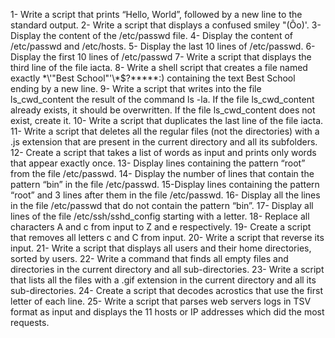 1- Write a script that prints “Hello, World”, followed by a new line to the standard output.
2- Write a script that displays a confused smiley "(Ôo)'.
3- Display the content of the /etc/passwd file.
4- Display the content of /etc/passwd and /etc/hosts.
5- Display the last 10 lines of /etc/passwd.
6- Display the first 10 lines of /etc/passwd
7- Write a script that displays the third line of the file iacta.
8- Write a shell script that creates a file named exactly \*\\'"Best School"\'\\*$\?\*\*\*\*\*:) containing the text Best School ending by a new line.
9- Write a script that writes into the file ls_cwd_content the result of the command ls -la. If the file ls_cwd_content already exists, it should be overwritten. If the file ls_cwd_content does not exist, create it.
10- Write a script that duplicates the last line of the file iacta.
11- Write a script that deletes all the regular files (not the directories) with a .js extension that are present in the current directory and all its subfolders.
12- Create a script that takes a list of words as input and prints only words that appear exactly once.
13- Display lines containing the pattern “root” from the file /etc/passwd.
14- Display the number of lines that contain the pattern “bin” in the file /etc/passwd.
15-Display lines containing the pattern “root” and 3 lines after them in the file /etc/passwd.
16- Display all the lines in the file /etc/passwd that do not contain the pattern “bin”.
17- Display all lines of the file /etc/ssh/sshd_config starting with a letter.
18- Replace all characters A and c from input to Z and e respectively.
19- Create a script that removes all letters c and C from input.
20- Write a script that reverse its input.
21- Write a script that displays all users and their home directories, sorted by users.
22- Write a command that finds all empty files and directories in the current directory and all sub-directories.
23- Write a script that lists all the files with a .gif extension in the current directory and all its sub-directories.
24- Create a script that decodes acrostics that use the first letter of each line.
25- Write a script that parses web servers logs in TSV format as input and displays the 11 hosts or IP addresses which did the most requests.